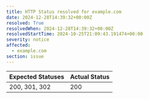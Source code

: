 ```yaml
---
title: HTTP Status resolved for example.com
date: 2024-12-28T14:39:32+00:00Z
resolved: True
resolvedWhen: 2024-12-28T14:39:32+00:00Z
resolvedStartTime: 2024-10-25T21:09:43.191474+00:00
severity: notice
affected:
  - example.com
section: issue
---
```


| Expected Statuses | Actual Status  |
|-------------------|----------------|
| 200, 301, 302 | 200 |
